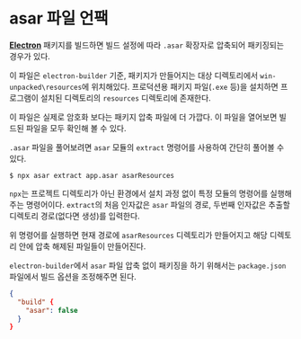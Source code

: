 # asar 파일 언팩
**[Electron](https://www.electronjs.org)** 패키지를 빌드하면 빌드 설정에 따라 `.asar` 확장자로 압축되어 패키징되는 경우가 있다.

이 파일은 `electron-builder` 기준, 패키지가 만들어지는 대상 디렉토리에서 `win-unpacked\resources`에 위치해있다. 프로덕션용 패키지 파일(`.exe` 등)을 설치하면 프로그램이 설치된 디렉토리의 `resources` 디렉토리에 존재한다.

이 파일은 실제로 암호화 보다는 패키지 압축 파일에 더 가깝다. 이 파일을 열어보면 빌드된 파일을 모두 확인해 볼 수 있다.

`.asar` 파일을 풀어보려면 `asar` 모듈의 `extract` 명령어를 사용하여 간단히 풀어볼 수 있다.

```shell
$ npx asar extract app.asar asarResources
```

`npx`는 프로젝트 디렉토리가 아닌 환경에서 설치 과정 없이 특정 모듈의 명령어를 실행해주는 명령어이다. `extract`의 처음 인자값은 `asar` 파일의 경로, 두번째 인자값은 추출할 디렉토리 경로(없다면 생성)를 입력한다.

위 명령어를 실행하면 현재 경로에 `asarResources` 디렉토리가 만들어지고 해당 디렉토리 안에 압축 해제된 파일들이 만들어진다.

`electron-builder`에서 `asar` 파일 압축 없이 패키징을 하기 위해서는 `package.json` 파일에서 빌드 옵션을 조정해주면 된다.

```json
{
  "build" {
    "asar": false
  }
}
```
